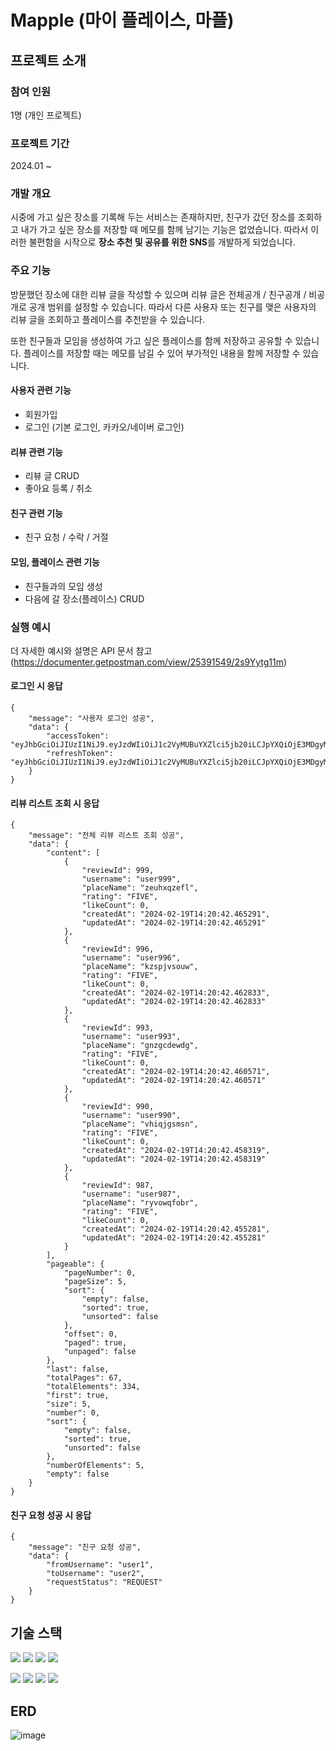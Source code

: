 # Mapple (마이 플레이스, 마플)

## 프로젝트 소개

### 참여 인원

1명 (개인 프로젝트)

### 프로젝트 기간

2024.01 ~

### 개발 개요

시중에 가고 싶은 장소를 기록해 두는 서비스는 존재하지만, 친구가 갔던 장소를 조회하고 내가 가고 싶은 장소를 저장할 때 메모를 함께 남기는 기능은 없었습니다. 
따라서 이러한 불편함을 시작으로 **장소 추천 및 공유를 위한 SNS**를 개발하게 되었습니다.

### 주요 기능

방문했던 장소에 대한 리뷰 글을 작성할 수 있으며 리뷰 글은 전체공개 / 친구공개 / 비공개로 공개 범위를 설정할 수 있습니다. 
따라서 다른 사용자 또는 친구를 맺은 사용자의 리뷰 글을 조회하고 플레이스를 추천받을 수 있습니다.

또한 친구들과 모임을 생성하여 가고 싶은 플레이스를 함께 저장하고 공유할 수 있습니다. 
플레이스를 저장할 때는 메모를 남길 수 있어 부가적인 내용을 함께 저장할 수 있습니다.

#### 사용자 관련 기능

- 회원가입
- 로그인 (기본 로그인, 카카오/네이버 로그인)

#### 리뷰 관련 기능

- 리뷰 글 CRUD
- 좋아요 등록 / 취소

#### 친구 관련 기능

- 친구 요청 / 수락 / 거절

#### 모임, 플레이스 관련 기능

- 친구들과의 모임 생성
- 다음에 갈 장소(플레이스) CRUD

### 실행 예시

더 자세한 예시와 설명은 API 문서 참고 (https://documenter.getpostman.com/view/25391549/2s9Yytg11m)

#### 로그인 시 응답

```
{
    "message": "사용자 로그인 성공",
    "data": {
        "accessToken": "eyJhbGciOiJIUzI1NiJ9.eyJzdWIiOiJ1c2VyMUBuYXZlci5jb20iLCJpYXQiOjE3MDgyMzkxMTEsImV4cCI6MTcwODI0MDkxMX0.sSOsmv3rSNBv3kkxzUMGHcERKIa4K2j1oBsw2kuyZn4",
        "refreshToken": "eyJhbGciOiJIUzI1NiJ9.eyJzdWIiOiJ1c2VyMUBuYXZlci5jb20iLCJpYXQiOjE3MDgyMzkxMTEsImV4cCI6MTcwODI0MjcxMX0.vbZMnLnzSd7rSqLYihoWT_r_aogEtQO6hZAz4EwcecE"
    }
}
```

#### 리뷰 리스트 조회 시 응답

```
{
    "message": "전체 리뷰 리스트 조회 성공",
    "data": {
        "content": [
            {
                "reviewId": 999,
                "username": "user999",
                "placeName": "zeuhxqzefl",
                "rating": "FIVE",
                "likeCount": 0,
                "createdAt": "2024-02-19T14:20:42.465291",
                "updatedAt": "2024-02-19T14:20:42.465291"
            },
            {
                "reviewId": 996,
                "username": "user996",
                "placeName": "kzspjvsouw",
                "rating": "FIVE",
                "likeCount": 0,
                "createdAt": "2024-02-19T14:20:42.462833",
                "updatedAt": "2024-02-19T14:20:42.462833"
            },
            {
                "reviewId": 993,
                "username": "user993",
                "placeName": "gnzgcdewdg",
                "rating": "FIVE",
                "likeCount": 0,
                "createdAt": "2024-02-19T14:20:42.460571",
                "updatedAt": "2024-02-19T14:20:42.460571"
            },
            {
                "reviewId": 990,
                "username": "user990",
                "placeName": "vhiqjgsmsn",
                "rating": "FIVE",
                "likeCount": 0,
                "createdAt": "2024-02-19T14:20:42.458319",
                "updatedAt": "2024-02-19T14:20:42.458319"
            },
            {
                "reviewId": 987,
                "username": "user987",
                "placeName": "ryvowqfobr",
                "rating": "FIVE",
                "likeCount": 0,
                "createdAt": "2024-02-19T14:20:42.455281",
                "updatedAt": "2024-02-19T14:20:42.455281"
            }
        ],
        "pageable": {
            "pageNumber": 0,
            "pageSize": 5,
            "sort": {
                "empty": false,
                "sorted": true,
                "unsorted": false
            },
            "offset": 0,
            "paged": true,
            "unpaged": false
        },
        "last": false,
        "totalPages": 67,
        "totalElements": 334,
        "first": true,
        "size": 5,
        "number": 0,
        "sort": {
            "empty": false,
            "sorted": true,
            "unsorted": false
        },
        "numberOfElements": 5,
        "empty": false
    }
}
```

#### 친구 요청 성공 시 응답

```
{
    "message": "친구 요청 성공",
    "data": {
        "fromUsername": "user1",
        "toUsername": "user2",
        "requestStatus": "REQUEST"
    }
}
```

## 기술 스택

<img src="https://img.shields.io/badge/Spring-6DB33F?style=plastic&logo=spring&logoColor=white"> <img src="https://img.shields.io/badge/Spring Boot-6DB33F?style=plastic&logo=springboot&logoColor=white"> <img src="https://img.shields.io/badge/Spring Security-6DB33F?style=plastic&logo=springsecurity&logoColor=white"> <img src="https://img.shields.io/badge/OAuth-EB5424?style=plastic&logo=auth0&logoColor=white"> </br>

<img src="https://img.shields.io/badge/Hibernate-59666C?style=plastic&logo=hibernate&logoColor=white"> <img src="https://img.shields.io/badge/Querydsl-1E8CBE?style=plastic&logoColor=white"> <img src="https://img.shields.io/badge/Redis-DC382D?style=plastic&logo=redis&logoColor=white"> <img src="https://img.shields.io/badge/MySQL-4479A1?style=plastic&logo=mysql&logoColor=white">

## ERD 
![image](https://github.com/olsohee/mapple/assets/108605017/097e21dc-30cd-4d44-bdbf-d5cf1780695a)
